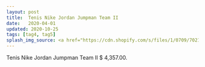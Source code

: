 ```yaml
---
layout: post
title:  Tenis Nike Jordan Jumpman Team II
date:   2020-04-01
updated: 2020-10-25
tags: [tag4, tag5]
splash_img_source: <a href="https://cdn.shopify.com/s/files/1/0709/7021/2630/products/24fe18ea-2bdc-4165-8d08-4c2d141984d6_1_360x.webp?v=1675343781">jonbonsilver</a> on Pixabay.
---
```

Tenis Nike Jordan Jumpman Team II $ 4,357.00.
